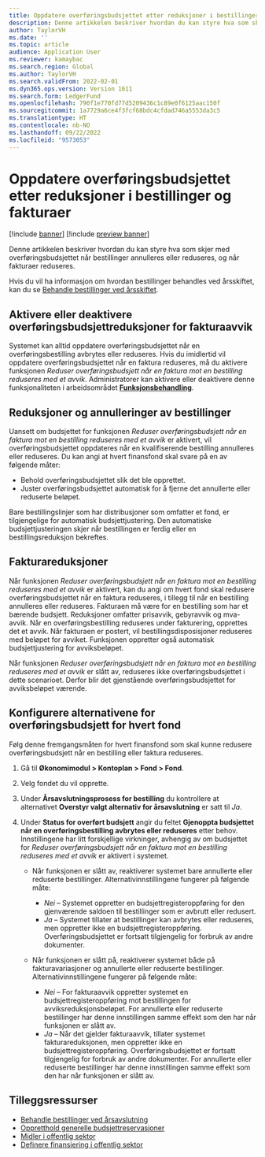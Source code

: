 ```yaml
---
title: Oppdatere overføringsbudsjettet etter reduksjoner i bestillinger og fakturaer
description: Denne artikkelen beskriver hvordan du kan styre hva som skjer med overføringsbudsjettet når bestillinger annulleres eller reduseres, og når fakturaer reduseres.
author: TaylorVH
ms.date: ''
ms.topic: article
audience: Application User
ms.reviewer: kamaybac
ms.search.region: Global
ms.author: TaylorVH
ms.search.validFrom: 2022-02-01
ms.dyn365.ops.version: Version 1611
ms.search.form: LedgerFund
ms.openlocfilehash: 790f1e770fd77d5209436c1c89e0f6125aac150f
ms.sourcegitcommit: 1a7729a6ce4f3fcf68bdc4cfdad746a5553da3c5
ms.translationtype: HT
ms.contentlocale: nb-NO
ms.lasthandoff: 09/22/2022
ms.locfileid: "9573053"
---
```

# <a name="update-the-carry-forward-budget-after-reductions-in-purchase-orders-and-invoices"></a>Oppdatere overføringsbudsjettet etter reduksjoner i bestillinger og fakturaer

[!include [banner](../includes/banner.md)]
[!include [preview banner](../includes/preview-banner.md)]

Denne artikkelen beskriver hvordan du kan styre hva som skjer med overføringsbudsjettet når bestillinger annulleres eller reduseres, og når fakturaer reduseres.

Hvis du vil ha informasjon om hvordan bestillinger behandles ved årsskiftet, kan du se [Behandle bestillinger ved årsskiftet](/dynamicsax-2012/appuser-itpro/process-purchase-orders-at-year-end).

## <a name="turn-carry-forward-budget-reductions-for-invoice-variances-on-or-off"></a>Aktivere eller deaktivere overføringsbudsjettreduksjoner for fakturaavvik

Systemet kan alltid oppdatere overføringsbudsjettet når en overføringsbestilling avbrytes eller reduseres. Hvis du imidlertid vil oppdatere overføringsbudsjettet når en faktura reduseres, må du aktivere funksjonen *Reduser overføringsbudsjett når en faktura mot en bestilling reduseres med et avvik*. Administratorer kan aktivere eller deaktivere denne funksjonaliteten i arbeidsområdet **[Funksjonsbehandling](../../fin-ops-core/fin-ops/get-started/feature-management/feature-management-overview.md)**.

## <a name="purchase-order-reductions-and-cancellations"></a>Reduksjoner og annulleringer av bestillinger

Uansett om budsjettet for funksjonen *Reduser overføringsbudsjett når en faktura mot en bestilling reduseres med et avvik* er aktivert, vil overføringsbudsjettet oppdateres når en kvalifiserende bestilling annulleres eller reduseres. Du kan angi at hvert finansfond skal svare på en av følgende måter:

- Behold overføringsbudsjettet slik det ble opprettet.
- Juster overføringsbudsjettet automatisk for å fjerne det annullerte eller reduserte beløpet.

Bare bestillingslinjer som har distribusjoner som omfatter et fond, er tilgjengelige for automatisk budsjettjustering. Den automatiske budsjettjusteringen skjer når bestillingen er ferdig eller en bestillingsreduksjon bekreftes.

## <a name="invoice-reductions"></a>Fakturareduksjoner

Når funksjonen *Reduser overføringsbudsjett når en faktura mot en bestilling reduseres med et avvik* er aktivert, kan du angi om hvert fond skal redusere overføringsbudsjettet når en faktura reduseres, i tillegg til når en bestilling annulleres eller reduseres. Fakturaen må være for en bestilling som har et bærende budsjett. Reduksjoner omfatter prisavvik, gebyravvik og mva-avvik. Når en overføringsbestilling reduseres under fakturering, opprettes det et avvik. Når fakturaen er postert, vil bestillingsdisposisjoner reduseres med beløpet for avviket. Funksjonen oppretter også automatisk budsjettjustering for avviksbeløpet.

Når funksjonen *Reduser overføringsbudsjett når en faktura mot en bestilling reduseres med et avvik* er slått av, reduseres ikke overføringsbudsjettet i dette scenarioet. Derfor blir det gjenstående overføringsbudsjettet for avviksbeløpet værende.

## <a name="configure-the-carry-forward-budget-options-for-each-fund"></a>Konfigurere alternativene for overføringsbudsjett for hvert fond

Følg denne fremgangsmåten for hvert finansfond som skal kunne redusere overføringsbudsjett når en bestilling eller faktura reduseres.

1. Gå til **Økonomimodul \> Kontoplan \> Fond \> Fond**.
1. Velg fondet du vil opprette.
1. Under **Årsavslutningsprosess for bestilling** du kontrollere at alternativet **Overstyr valgt alternativ for årsavslutning** er satt til *Ja*.
1. Under **Status for overført budsjett** angir du feltet **Gjenoppta budsjettet når en overføringsbestilling avbrytes eller reduseres** etter behov. Innstillingene har litt forskjellige virkninger, avhengig av om budsjettet for *Reduser overføringsbudsjett når en faktura mot en bestilling reduseres med et avvik* er aktivert i systemet.

    - Når funksjonen er slått av, reaktiverer systemet bare annullerte eller reduserte bestillinger. Alternativinnstillingene fungerer på følgende måte:

        - *Nei* – Systemet oppretter en budsjettregisteroppføring for den gjenværende saldoen til bestillinger som er avbrutt eller redusert.
        - *Ja* – Systemet tillater at bestillinger kan avbrytes eller reduseres, men oppretter ikke en budsjettregisteroppføring. Overføringsbudsjettet er fortsatt tilgjengelig for forbruk av andre dokumenter.

    - Når funksjonen er slått på, reaktiverer systemet både på fakturavariasjoner og annullerte eller reduserte bestillinger. Alternativinnstillingene fungerer på følgende måte:

        - *Nei* – For fakturaavvik oppretter systemet en budsjettregisteroppføring mot bestillingen for avviksreduksjonsbeløpet. For annullerte eller reduserte bestillinger har denne innstillingen samme effekt som den har når funksjonen er slått av.
        - *Ja* – Når det gjelder fakturaavvik, tillater systemet fakturareduksjonen, men oppretter ikke en budsjettregisteroppføring. Overføringsbudsjettet er fortsatt tilgjengelig for forbruk av andre dokumenter. For annullerte eller reduserte bestillinger har denne innstillingen samme effekt som den har når funksjonen er slått av.

## <a name="additional-resources"></a>Tilleggsressurser

- [Behandle bestillinger ved årsavslutning](/dynamicsax-2012/appuser-itpro/process-purchase-orders-at-year-end)
- [Oppretthold generelle budsjettreservasjoner](general-budget-reservation-tasks.md)
- [Midler i offentlig sektor](funds-public-sector.md)
- [Definere finansiering i offentlig sektor](tasks/set-up-fund-public-sector.md)
